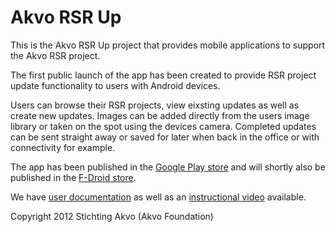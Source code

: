 # Akvo RSR Up

This is the Akvo RSR Up project that provides mobile applications to support the Akvo RSR project.

The first public launch of the app has been created to provide RSR project update functionality to users with Android devices.

Users can browse their RSR projects, view eixsting updates as well as create new updates. Images can be added directly from the users image library or taken on the spot using the devices camera. Completed updates can be sent straight away or saved for later when back in the office or with connectivity for example.

The app has been published in the [Google Play store]() and will shortly also be published in the [F-Droid store](https://f-droid.org/).

We have [user documentation](https://github.com/akvo/akvo-rsr-mobile/wiki/User-guide) as well as an [instructional video](http://youtu.be/NMuE2OI_trE) available.


Copyright 2012 Stichting Akvo (Akvo Foundation)


